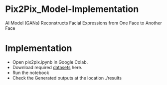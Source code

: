 # Pix2Pix_Model-Implementation
AI Model (GANs) Reconstructs Facial Expressions from One Face to Another Face

# Implementation
 * Open pix2pix.ipynb in Google Colab.
 * Download required [datasets](https://drive.google.com/file/d/1XF3l1vH5C7yxZLPhEcYk5gLBWy4x-Htb/view?usp=sharing) here.
 * Run the notebook
 * Check the Generated outputs at the location ./results
 
 
